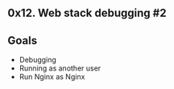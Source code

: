 ## 0x12. Web stack debugging #2

## Goals
- Debugging
- Running as another user
- Run Nginx as Nginx
